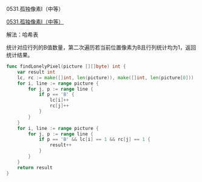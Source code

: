 0531.孤独像素I（中等）

[0531.孤独像素I（中等）](https://leetcode.cn/problems/lonely-pixel-i/)



解法：哈希表



统计对应行列的B值数量，第二次遍历若当前位置像素为B且行列统计均为1，返回统计结果。



```go
func findLonelyPixel(picture [][]byte) int {
	var result int
	lc, rc := make([]int, len(picture)), make([]int, len(picture[0]))
	for i, line := range picture {
		for j, p := range line {
			if p == 'B' {
				lc[i]++
				rc[j]++
			}
		}
	}
	for i, line := range picture {
		for j, p := range line {
			if p == 'B' && lc[i] == 1 && rc[j] == 1 {
				result++
			}
		}
	}
	return result
}

```
